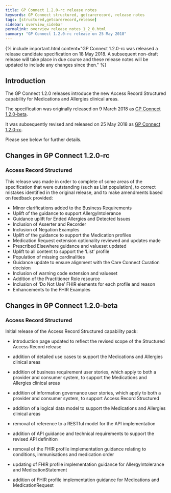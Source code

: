 ```yaml
---
title: GP Connect 1.2.0-rc release notes
keywords: GP Connect structured, getcarerecord, release notes
tags: [structured,getcarerecord,release]
sidebar: overview_sidebar
permalink: overview_release_notes_1_2_0.html
summary: "GP Connect 1.2.0-rc release on 25 May 2018"
---
```


{% include important.html content="GP Connect 1.2.0-rc was released a release candidate specification on 18 May 2018.  A subsequent non-draft release will take place in due course and these release notes will be updated to include any changes since then." %}

## Introduction ##

The GP Connect 1.2.0 releases introduce the new Access Record Structured capability for Medications and Allergies clinical areas.

The specification was originally released on 9 March 2018 as [GP Connect 1.2.0-beta](overview_release_notes_1_2_0.html#changes-in-gp-connect-120-beta).

It was subsequently revised and released on 25 May 2018 as [GP Connect 1.2.0-rc](overview_release_notes_1_2_0.html#changes-in-gp-connect-120-rc).

Please see below for further details.

## Changes in GP Connect 1.2.0-rc ##

### Access Record Structured

This release was made in order to complete of some areas of the specification that were outstanding (such as List population), to correct mistakes identified in the original release, and to make amendments based on feedback provided:

 - Minor clarifications added to the Business Requirements
 - Uplift of the guidance to support AllergyIntolerance
 - Guidance uplift for Ended Allergies and Detected Issues
 - Inclusion of Asserter and Recorder
 - Inclusion of Negation Examples
 - Uplift of the guidance to support the Medication profiles
 - Medication Request extension optionality reviewed and updates made
 - Prescribed Elsewhere guidance and valueset updated
 - Uplift to all content to support the ‘List’ profile
 - Population of missing cardinalities
 - Guidance update to ensure alignment with the Care Connect Curation decision
 - Inclusion of warning code extension and valueset
 - Addition of the Practitioner Role resource
 - Inclusion of ‘Do Not Use’ FHIR elements for each profile and reason
 - Enhancements to the FHIR Examples

## Changes in GP Connect 1.2.0-beta ##

### Access Record Structured

Initial release of the Access Record Structured capability pack:

 - introduction page updated to reflect the revised scope of the Structured Access Record release

 - addition of detailed use cases to support the Medications and Allergies clinical areas 

 - addition of business requirement user stories, which apply to both a provider and consumer system, to support the Medications and Allergies clinical areas

 - addition of information governance user stories, which apply to both a provider and consumer system, to support Access Record Structured

 - addition of a logical data model to support the Medications and Allergies clinical areas

 - removal of reference to a RESTful model for the API implementation

 - addition of API guidance and technical requirements to support the revised API definition

 - removal of the FHIR profile implementation guidance relating to conditions, immunisations and medication order

 - updating of FHIR profile implementation guidance for AllergyIntolerance and MedicationStatement

 - addition of FHIR profile implementation guidance for Medications and MedicationRequest
  